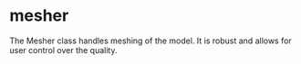 # mesher

The Mesher class handles meshing of the model. It is robust and allows for user control over the quality.
